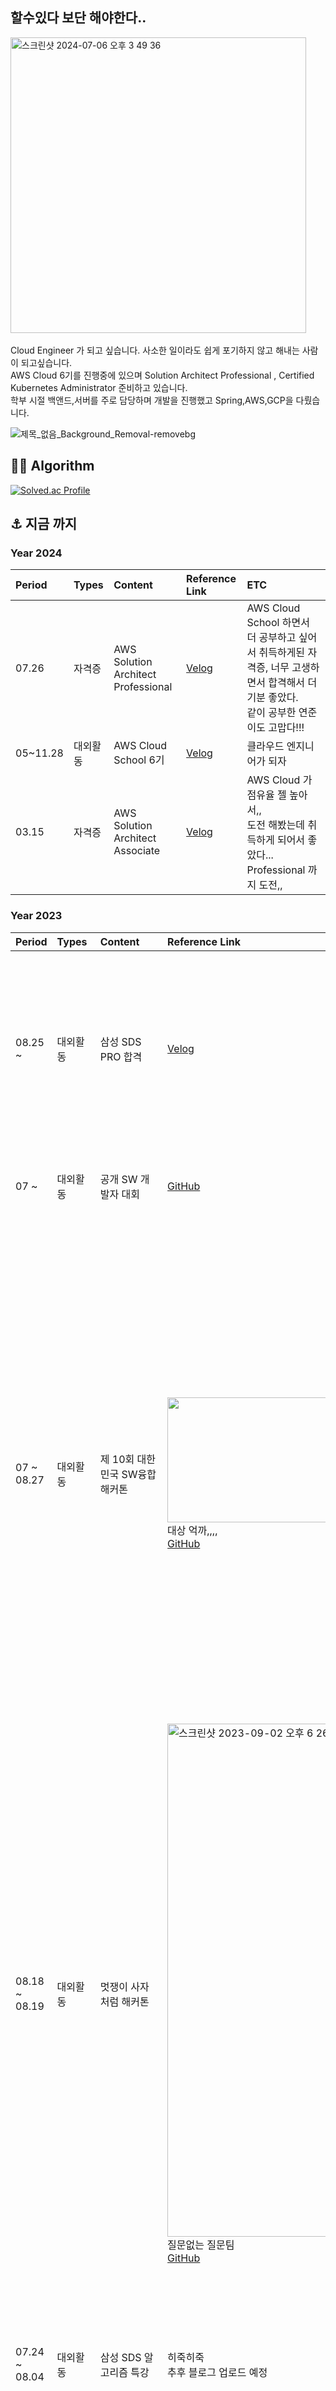 ## 할수있다 보단 해야한다..
<img width="473" alt="스크린샷 2024-07-06 오후 3 49 36" src="https://github.com/gytjd/gytjd/assets/101933437/3d393eb7-a771-4a0f-a63c-f58111340ecd">  <br><br>
Cloud Engineer 가 되고 싶습니다. 사소한 일이라도 쉽게 포기하지 않고 해내는 사람이 되고싶습니다. <br>
AWS Cloud 6기를 진행중에 있으며 Solution Architect Professional , Certified Kubernetes Administrator 준비하고 있습니다. <br>
학부 시절 백앤드,서버를 주로 담당하며 개발을 진행했고 Spring,AWS,GCP을 다뤘습니다.
<br>

![제목_없음_Background_Removal-removebg](https://github.com/user-attachments/assets/016382ad-1f71-4933-afed-b674bc020d6d)



## 👍🏻 Algorithm
[![Solved.ac Profile](http://mazassumnida.wtf/api/v2/generate_badge?boj=hys3396)](https://solved.ac/hys3396/)


## ⚓️ 지금 까지

### Year 2024
|Period|Types|Content|Reference Link| ETC 
|:-|:-|:-|:-|:-|
|07.26|자격증|AWS Solution Architect Professional|<a href="https://velog.io/@gytjd/series/SAA">Velog</a>|AWS Cloud School 하면서 더 공부하고 싶어서 취득하게된 자격증, 너무 고생하면서 합격해서 더 기분 좋았다. <br> 같이 공부한 연준이도 고맙다!!!|
|05~11.28|대외활동|AWS Cloud School 6기|<a href="https://velog.io/@gytjd/series/SAA">Velog</a>|클라우드 엔지니어가 되자|
|03.15|자격증|AWS Solution Architect Associate|<a href="https://velog.io/@gytjd/series/SAA">Velog</a>|AWS Cloud 가 점유율 젤 높아서,, <br> 도전 해봤는데 취득하게 되어서 좋았다... Professional 까지 도전,,|

### Year 2023
|Period|Types|Content|Reference Link| ETC 
|:-|:-|:-|:-|:-|
| 08.25 ~  | 대외활동 | 삼성 SDS PRO 합격 |  <a href="https://velog.io/@gytjd/2023-%EC%82%BC%EC%84%B1-SDS-%ED%95%98%EB%B0%98%EA%B8%B0-%EC%95%8C%EA%B3%A0%EB%A6%AC%EC%A6%98-%ED%8A%B9%EA%B0%95-PRO-%ED%95%A9%EA%B2%A9%ED%9B%84%EA%B8%B0">Velog</a> | 경북대 다니면서 젤 행복했던 날, 너무 뿌듯했고 SDS 가자 |
| 07 ~  | 대외활동 | 공개 SW 개발자 대회 |  <a href="https://github.com/PICKTRE/PICKTRE_backend">GitHub</a> | 앞으로 나아가야지 |
| 07 ~ 08.27 | 대외활동 | 제 10회 대한민국 SW융합 해커톤 | <img src="https://github.com/gytjd/gytjd/assets/101933437/3ee9fa6b-5168-4632-8b4a-7ffa45dc20e1" width="600" height="200"> <br> 대상 억까,,,, <br> <a href="https://github.com/PICKTRE/PICKTRE_backend">GitHub</a> | 결과에 상관없이 처음으로 <br> 제대로 된 프로젝트를 만들수 있었다. <br> 디자인 해준 지영이 너무 고맙고 <br> 우리 개발팀 누구보다 젤 고생했다 !!! |
| 08.18 ~ 08.19 | 대외활동 | 멋쟁이 사자처럼 해커톤 | <img width="821" alt="스크린샷 2023-09-02 오후 6 26 57" src="https://github.com/gytjd/gytjd/assets/101933437/9241338f-07e9-4bdd-a61b-eca2bf75c3e7"> <br >질문없는 질문팀 <br>  <a href="https://github.com/gytjd/ShareIT_backend">GitHub</a> | 규회,강현,수현,은지 <br> 바빠서 미안,,,,했지만 잘 따라와줘서 고마웠어 |
| 07.24 ~ 08.04 | 대외활동 | 삼성 SDS 알고리즘 특강 | 히죽히죽 <br> 추후 블로그 업로드 예정 | 전반적인 알고리즘 복습 <br> 고급 알고리즘 실사용 <br> PRO 시험 응시 |
| 07.06 ~  | 대외활동 | Team BAESOOJIN 생성 | 우리는 더이상 물러날 곳이 없다! <br> <a href="https://github.com/PICKTRE">GitHub</a> | 규회,준혁,보성 상금 싹쓰리 가자 |
| 06.28 ~ 06.30 | 대외활동 | Microsoft 해커톤 | 입상....? <br> <a href="https://github.com/gytjd/WE">GitHub</a> | 규회,준혁,휘영,다영 <br> 2박 3일동안 밤샌다고 고생했다!!! |
| 07.06 ~  | 대외활동 | 멋쟁이 사자처럼 아이디어톤 | <img width="328" alt="스크린샷 2023-09-02 오후 5 54 06" src="https://github.com/gytjd/gytjd/assets/101933437/40d609c9-3229-41fc-87ff-890fa4d34b3c"> <br> 경북대 내 4등 <br> | 규회 강현 수현 고생했다 !! <br> 우리가 언제 이렇게 아이디어톤 해보겠어~ |
| 03.01 ~  | 대외활동 | 멋쟁이 사자처럼 아기사자 11기 | 앞으로 활동 등을 통해 <br> 채워 나갈 예정</a> | 아이디어톤 , 해커톤 을 앞둔 <br> 우리 6팀 화이팅!! |
| 02.01 ~  | Team Project | GDSC 1차 프로젝트 | <a href="https://github.com/gytjd/1st-Project-4th">GitHub</a> |  |
| 01.16 ~ 02.24 | 대외활동 | 삼성전자 동계 SW 역량강화 특강 수료 | <a href="https://velog.io/@gytjd/Algorithm-%EC%A7%80%EA%B8%88%EA%B9%8C%EC%A7%80">Velog <br> <a href="https://swexpertacademy.com/main/userpage/userInformation.do">SWEA</a> | 가장 가고싶은 삼성전자의 Pro 시험을 <br> 처볼수 있었던 너무 좋았던 경험 |
  
<br>
<br>
  
### Year 2022
|Period|Types|Content|Reference Link| ETC
|:-|:-|:-|:-|:-|
| 11.30 ~ 12.24 | 대외 활동 | OnePosterShop 외주 프로젝트 | <a href="https://github.com/gytjd/ONEPOSTERSHOP">GitHub</a> <br> <img src = "https://user-images.githubusercontent.com/101933437/202091942-a841305f-0229-45fb-b189-1ac66b6ef851.jpeg" width="100" height="100"> | 중단 된 프로젝트지만 <br> 졸업 하기 전엔 꼭 마무리 하고 싶은 프로젝트,, |
| 10.03 ~ 12.6 | Team Study | GDSC 백엔드 4팀 토이 프로젝트 | <a href="https://www.notion.so/a7f9a42e22c644fa8dc1ed1109698ded?p=81898de1666944f0834aa51272e9c76a&pm=s">Velog</a> <br> <a href="https://github.com/GDSC-KNU/2nd-Study-backend-4">GitHub</a> |  |
| 10.03 ~ 12.6 | Team Study | GDSC 백엔드 4팀 스터디 | <a href="https://www.notion.so/GDSC-4-1652a51ee78e423daaf36848aa3e1e69">Velog</a> |  |
| 10.08 ~ 10.11 | Team Project | 대구를 빛내는 SW 해커톤 | <a href="https://github.com/gytjd/2022-hackathon">GitHub</a> <br> <img src="https://user-images.githubusercontent.com/101933437/192205790-cbb81183-7d12-454f-822f-5df8839d7780.png" width="300" height="100"/> | 장려상 수상 <br> 첫 프로젝트 같이 열심히 한 태곤,석환 고생!|
| 09.01 ~  | 대외활동 | GDSC KNU 2기 활동 |  <a href="https://github.com/GDSC-KNU">GitHub</a> |  |
| 09.01 ~  | Personal Study | Spring 공부 시작 |  |  |
| 07.01 ~ | Personal Study | 알고리즘 공부 시작 | <a href="https://github.com/gytjd/ForCodingTest">GitHub</a> <br> <a href="https://github.com/gytjd/ForCodingTest/tree/main/Python">여름방학 Python</a> <br> <a href="https://github.com/gytjd/ForCodingTest/tree/main/%EB%B0%B1%EC%A4%80">C++</a>| 같이 시작했던 시윤이 보경이 살아있니,,,? |
| 05.01 ~ 07.01 | Team Study | 해달 알고리즘 스터디 | <a href="https://github.com/gytjd/haedal_study_repo">GitHub</a> |  |
| 03.01 ~ 06.31 | 대외활동 | 해달 활동 |  |  |
| 03.01 ~  | 시작 | KNU 컴퓨터학부 편입학 합격 | <a href="https://blog.naver.com/hys3396/222654802703">BLOG</a> | 내 인생 전환점 |
  
 
<br>

---------

Update : 2024.07
  
</div>
